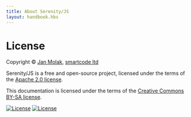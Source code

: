```yaml
---
title: About Serenity/JS
layout: handbook.hbs
---
```

# License

Copyright &copy; [Jan Molak](https://janmolak.com), [smartcode ltd](http://smartcodeltd.co.uk)

Serenity/JS is a free and open-source project, licensed under the terms of the [Apache 2.0 license](https://www.apache.org/licenses/LICENSE-2.0).

This documentation is licensed under the terms of the [Creative Commons BY-SA license](http://creativecommons.org/licenses/by-sa/4.0/).

<a class="image" href="https://opensource.org/licenses/Apache-2.0" target="_blank"><img src="https://img.shields.io/badge/License-Apache%202.0-blue.svg" alt="License"></a>
<a class="image" href="http://creativecommons.org/licenses/by-sa/4.0/" target="_blank"><img src="https://img.shields.io/badge/License-CC%20BY--SA%204.0-lightgrey.svg" alt="License"></a>
